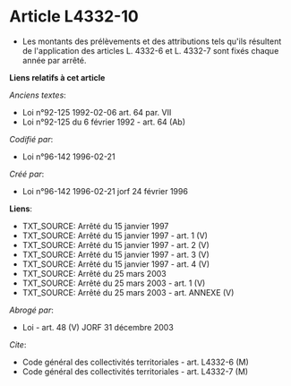 # Article L4332-10

- Les montants des prélèvements et des attributions tels qu'ils résultent de l'application des articles L. 4332-6 et L.
4332-7 sont fixés chaque année par arrêté.

**Liens relatifs à cet article**

_Anciens textes_:

  - Loi n°92-125 1992-02-06 art. 64 par. VII
  - Loi n°92-125 du 6 février 1992 - art. 64 (Ab)

_Codifié par_:

  - Loi n°96-142 1996-02-21

_Créé par_:

  - Loi n°96-142 1996-02-21 jorf 24 février 1996

**Liens**:

  - TXT_SOURCE: Arrêté du 15 janvier 1997
  - TXT_SOURCE: Arrêté du 15 janvier 1997 - art. 1 (V)
  - TXT_SOURCE: Arrêté du 15 janvier 1997 - art. 2 (V)
  - TXT_SOURCE: Arrêté du 15 janvier 1997 - art. 3 (V)
  - TXT_SOURCE: Arrêté du 15 janvier 1997 - art. 4 (V)
  - TXT_SOURCE: Arrêté du 25 mars 2003
  - TXT_SOURCE: Arrêté du 25 mars 2003 - art. 1 (V)
  - TXT_SOURCE: Arrêté du 25 mars 2003 - art. ANNEXE (V)

_Abrogé par_:

  - Loi - art. 48 (V) JORF 31 décembre 2003

_Cite_:

  - Code général des collectivités territoriales - art. L4332-6 (M)
  - Code général des collectivités territoriales - art. L4332-7 (M)

